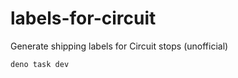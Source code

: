 # labels-for-circuit

Generate shipping labels for Circuit stops (unofficial)

```
deno task dev
```
